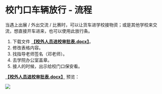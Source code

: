 # 校门口车辆放行 - 流程

当遇上出展 / 外出交流 / 比赛时，可以让货车进学校接物资；或是其他学校来交流，想直接开车进来，也可以使用此放行条。

1. 下载文件 [**【校外人员进校审批表.docx】**](https://github.com/linyuxuanlin/File-host/blob/main/docs/校外人员进校审批表.docx)。
2. 修改表格内容。
3. 找指导老师签名（邓老师）。
4. 去学院办公室盖章。
5. 接人的时候，出示给校门口保安看。

[**【校外人员进校审批表.docx】**](https://github.com/linyuxuanlin/File-host/blob/main/docs/校外人员进校审批表.docx) 预览：

![](https://wiki-media-1253965369.cos.ap-guangzhou.myqcloud.com/img/20210504212412.png)
